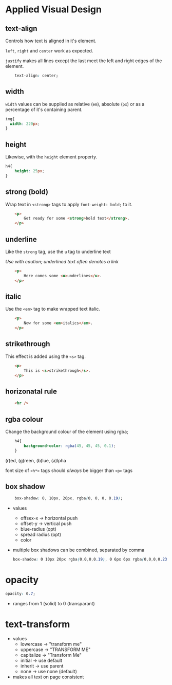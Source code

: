 # Applied Visual Design

## text-align

Controls how text is aligned in it's element.

`left`, `right` and `center` work as expected.

`justify` makes all lines except the last meet the left and right edges of the element.

```css
    text-align: center;
```

## width

`width` values can be supplied as relative (`em`), absolute (`px`) or as a percentage of it's containing parent.

```css
img{
  width: 220px;
}
```

## height

Likewise, with the `height` element property.

```css
h4{
    height: 25px;
}
```

## strong (bold)

Wrap text in `<strong>` tags to apply `font-weight: bold;` to it.

```html
    <p>
        Get ready for some <strong>bold text</strong>.
    </p>
```

## underline

Like the `strong` tag, use the `u` tag to underline text

*Use with caution; underlined text often denotes a link*

```html
    <p>
        Here comes some <u>underlines</u>.
    </p>
```

## italic

Use the `<em>` tag to make wrapped text italic.

```html
    <p>
        Now for some <em>italics</em>.
    </p>
```

## strikethrough

This effect is added using the `<s>` tag.

```html
    <p>
        This is <s>strikethrough</s>.
    </p>
```

## horizonatal rule
```html
    <hr />
```

## rgba colour
Change the background colour of the element using rgba;
```css
    h4{
        background-color: rgba(45, 45, 45, 0.1);
    }
```
(r)ed, (g)reen, (b)lue, (a)lpha

font size of `<h*>` tags should *always* be bigger than `<p>` tags

## box shadow
```css
    box-shadow: 0, 10px, 20px, rgba(0, 0, 0, 0.19);
```
- values
    - offsex-x -> horizontal push
    - offset-y -> vertical push
    - blue-radius (opt)
    - spread radius (opt)
    - color

- multiple box shadows can be combined, separated by comma
    ```css
    box-shadow: 0 10px 20px rgba(0,0,0,0.19), 0 6px 6px rgba(0,0,0,0.23);
    ```

# opacity
```css
opacity: 0.7;
```
- ranges from 1 (solid) to 0 (transparant)

# text-transform
- values
    - lowercase -> "transform me"
    - uppercase -> "TRANSFORM ME"
    - capitalize -> "Transform Me"
    - initial -> use default
    - inherit -> use parent
    - none -> use none (default)
- makes all text on page consistent


